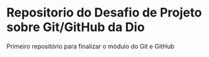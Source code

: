 # Repositorio do Desafio de Projeto sobre Git/GitHub da Dio
Primeiro repositório para finalizar o módulo do Git e GitHub
